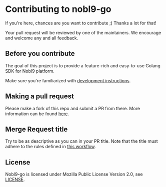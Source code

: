 # Contributing to nobl9-go

If you're here, chances are you want to contribute ;)
Thanks a lot for that!

Your pull request will be reviewed by one of the maintainers.
We encourage and welcome any and all feedback.

## Before you contribute

The goal of this project is to provide a feature-rich and easy-to-use
Golang SDK for Nobl9 platform.

Make sure you're familiarized with
[development instructions](./DEVELOPMENT.md).

## Making a pull request

Please make a fork of this repo and submit a PR from there.
More information can be found
[here](https://docs.github.com/en/github/collaborating-with-issues-and-pull-requests/creating-a-pull-request).

## Merge Request title

Try to be as descriptive as you can in your PR title.
Note that the title must adhere to the rules defined in
[this workflow](./.github/workflows/pr-title.yml).

## License

Nobl9-go is licensed under Mozilla Public License Version 2.0, see [LICENSE](../LICENSE).
